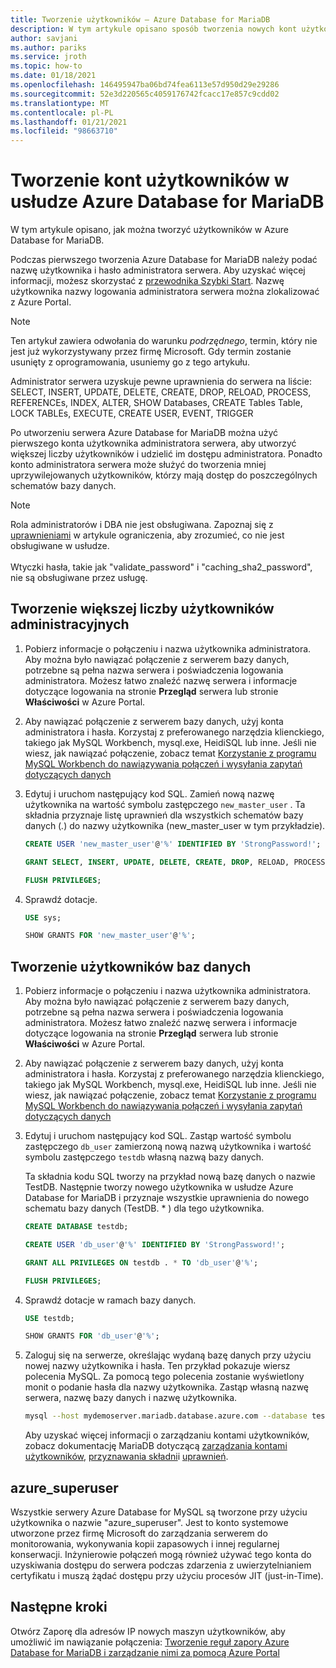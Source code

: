 ```yaml
---
title: Tworzenie użytkowników — Azure Database for MariaDB
description: W tym artykule opisano sposób tworzenia nowych kont użytkowników w celu współdziałania z serwerem Azure Database for MariaDB.
author: savjani
ms.author: pariks
ms.service: jroth
ms.topic: how-to
ms.date: 01/18/2021
ms.openlocfilehash: 146495947ba06bd74fea6113e57d950d29e29286
ms.sourcegitcommit: 52e3d220565c4059176742fcacc17e857c9cdd02
ms.translationtype: MT
ms.contentlocale: pl-PL
ms.lasthandoff: 01/21/2021
ms.locfileid: "98663710"
---
```

# <a name="create-users-in-azure-database-for-mariadb"></a>Tworzenie kont użytkowników w usłudze Azure Database for MariaDB

W tym artykule opisano, jak można tworzyć użytkowników w Azure Database for MariaDB.

Podczas pierwszego tworzenia Azure Database for MariaDB należy podać nazwę użytkownika i hasło administratora serwera. Aby uzyskać więcej informacji, możesz skorzystać z [przewodnika Szybki Start](quickstart-create-mariadb-server-database-using-azure-portal.md). Nazwę użytkownika nazwy logowania administratora serwera można zlokalizować z Azure Portal.

> [!NOTE]
> Ten artykuł zawiera odwołania do warunku _podrzędnego_, termin, który nie jest już wykorzystywany przez firmę Microsoft. Gdy termin zostanie usunięty z oprogramowania, usuniemy go z tego artykułu.

Administrator serwera uzyskuje pewne uprawnienia do serwera na liście: SELECT, INSERT, UPDATE, DELETE, CREATE, DROP, RELOAD, PROCESS, REFERENCEs, INDEX, ALTER, SHOW Databases, CREATE Tables Table, LOCK TABLEs, EXECUTE, CREATE USER, EVENT, TRIGGER

Po utworzeniu serwera Azure Database for MariaDB można użyć pierwszego konta użytkownika administratora serwera, aby utworzyć większej liczby użytkowników i udzielić im dostępu administratora. Ponadto konto administratora serwera może służyć do tworzenia mniej uprzywilejowanych użytkowników, którzy mają dostęp do poszczególnych schematów bazy danych.

> [!NOTE]
> Rola administratorów i DBA nie jest obsługiwana. Zapoznaj się z [uprawnieniami](concepts-limits.md#privileges--data-manipulation-support) w artykule ograniczenia, aby zrozumieć, co nie jest obsługiwane w usłudze.<br><br>
> Wtyczki hasła, takie jak "validate_password" i "caching_sha2_password", nie są obsługiwane przez usługę.

## <a name="create-more-admin-users"></a>Tworzenie większej liczby użytkowników administracyjnych

1. Pobierz informacje o połączeniu i nazwa użytkownika administratora.
   Aby można było nawiązać połączenie z serwerem bazy danych, potrzebne są pełna nazwa serwera i poświadczenia logowania administratora. Możesz łatwo znaleźć nazwę serwera i informacje dotyczące logowania na stronie **Przegląd** serwera lub stronie **Właściwości** w Azure Portal.

2. Aby nawiązać połączenie z serwerem bazy danych, użyj konta administratora i hasła. Korzystaj z preferowanego narzędzia klienckiego, takiego jak MySQL Workbench, mysql.exe, HeidiSQL lub inne.
   Jeśli nie wiesz, jak nawiązać połączenie, zobacz temat [Korzystanie z programu MySQL Workbench do nawiązywania połączeń i wysyłania zapytań dotyczących danych](./connect-workbench.md)

3. Edytuj i uruchom następujący kod SQL. Zamień nową nazwę użytkownika na wartość symbolu zastępczego `new_master_user` . Ta składnia przyznaje listę uprawnień dla wszystkich schematów bazy danych (*.*) do nazwy użytkownika (new_master_user w tym przykładzie). 

   ```sql
   CREATE USER 'new_master_user'@'%' IDENTIFIED BY 'StrongPassword!';
   
   GRANT SELECT, INSERT, UPDATE, DELETE, CREATE, DROP, RELOAD, PROCESS, REFERENCES, INDEX, ALTER, SHOW DATABASES, CREATE TEMPORARY TABLES, LOCK TABLES, EXECUTE, REPLICATION SLAVE, REPLICATION CLIENT, CREATE VIEW, SHOW VIEW, CREATE ROUTINE, ALTER ROUTINE, CREATE USER, EVENT, TRIGGER ON *.* TO 'new_master_user'@'%' WITH GRANT OPTION; 
   
   FLUSH PRIVILEGES;
   ```

4. Sprawdź dotacje.

   ```sql
   USE sys;
   
   SHOW GRANTS FOR 'new_master_user'@'%';
   ```

## <a name="create-database-users"></a>Tworzenie użytkowników baz danych

1. Pobierz informacje o połączeniu i nazwa użytkownika administratora.
   Aby można było nawiązać połączenie z serwerem bazy danych, potrzebne są pełna nazwa serwera i poświadczenia logowania administratora. Możesz łatwo znaleźć nazwę serwera i informacje dotyczące logowania na stronie **Przegląd** serwera lub stronie **Właściwości** w Azure Portal. 

2. Aby nawiązać połączenie z serwerem bazy danych, użyj konta administratora i hasła. Korzystaj z preferowanego narzędzia klienckiego, takiego jak MySQL Workbench, mysql.exe, HeidiSQL lub inne.
   Jeśli nie wiesz, jak nawiązać połączenie, zobacz temat [Korzystanie z programu MySQL Workbench do nawiązywania połączeń i wysyłania zapytań dotyczących danych](./connect-workbench.md)

3. Edytuj i uruchom następujący kod SQL. Zastąp wartość symbolu zastępczego `db_user` zamierzoną nową nazwą użytkownika i wartość symbolu zastępczego `testdb` własną nazwą bazy danych.

   Ta składnia kodu SQL tworzy na przykład nową bazę danych o nazwie TestDB. Następnie tworzy nowego użytkownika w usłudze Azure Database for MariaDB i przyznaje wszystkie uprawnienia do nowego schematu bazy danych (TestDB. \* ) dla tego użytkownika. 

   ```sql
   CREATE DATABASE testdb;
   
   CREATE USER 'db_user'@'%' IDENTIFIED BY 'StrongPassword!';
   
   GRANT ALL PRIVILEGES ON testdb . * TO 'db_user'@'%';
   
   FLUSH PRIVILEGES;
   ```

4. Sprawdź dotacje w ramach bazy danych.

   ```sql
   USE testdb;
   
   SHOW GRANTS FOR 'db_user'@'%';
   ```

5. Zaloguj się na serwerze, określając wydaną bazę danych przy użyciu nowej nazwy użytkownika i hasła. Ten przykład pokazuje wiersz polecenia MySQL. Za pomocą tego polecenia zostanie wyświetlony monit o podanie hasła dla nazwy użytkownika. Zastąp własną nazwę serwera, nazwę bazy danych i nazwę użytkownika.

   ```bash
   mysql --host mydemoserver.mariadb.database.azure.com --database testdb --user db_user@mydemoserver -p
   ```

   Aby uzyskać więcej informacji o zarządzaniu kontami użytkowników, zobacz dokumentację MariaDB dotyczącą [zarządzania kontami użytkowników](https://mariadb.com/kb/en/library/user-account-management/), [przyznawania składni](https://mariadb.com/kb/en/library/grant/)i [uprawnień](https://mariadb.com/kb/en/library/grant/#privilege-levels).

## <a name="azure_superuser"></a>azure_superuser

Wszystkie serwery Azure Database for MySQL są tworzone przy użyciu użytkownika o nazwie "azure_superuser". Jest to konto systemowe utworzone przez firmę Microsoft do zarządzania serwerem do monitorowania, wykonywania kopii zapasowych i innej regularnej konserwacji. Inżynierowie połączeń mogą również używać tego konta do uzyskiwania dostępu do serwera podczas zdarzenia z uwierzytelnianiem certyfikatu i muszą żądać dostępu przy użyciu procesów JIT (just-in-Time).

## <a name="next-steps"></a>Następne kroki

Otwórz Zaporę dla adresów IP nowych maszyn użytkowników, aby umożliwić im nawiązanie połączenia: [Tworzenie reguł zapory Azure Database for MariaDB i zarządzanie nimi za pomocą Azure Portal](howto-manage-firewall-portal.md)  

<!--or [Azure CLI](howto-manage-firewall-using-cli.md).-->
